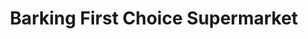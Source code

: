 ---
title: "Barking First Choice Supermarket"
url: /barking/barking-first-choice-supermarket/
shop: convenience
---